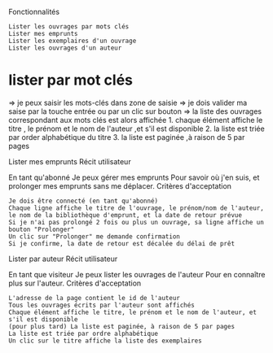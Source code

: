 Fonctionnalités

    Lister les ouvrages par mots clés
    Lister mes emprunts
    Lister les exemplaires d'un ouvrage
    Lister les ouvrages d'un auteur


# lister par mot clés
=> je peux saisir les mots-clés dans zone de saisie 
=> je dois valider ma saise par la touche entrée ou par un clic sur bouton
=> la liste des ouvrages correspondant aux mots clés est alors affichée 
    1. chaque élément affiche le titre , le prénom et le nom de l'auteur ,et s'il est disponible 
    2. la liste est triée par order alphabétique du titre 
    3. la liste est paginée ,à raison de 5 par pages 
    
Lister mes emprunts
Récit utilisateur

En tant qu'abonné
Je peux gérer mes emprunts
Pour savoir où j'en suis, et prolonger mes emprunts sans me déplacer.
Critères d'acceptation

    Je dois être connecté (en tant qu'abonné)
    Chaque ligne affiche le titre de l'ouvrage, le prénom/nom de l'auteur, le nom de la bibliothèque d'emprunt, et la date de retour prévue
    Si je n'ai pas prolongé 2 fois ou plus un ouvrage, sa ligne affiche un bouton "Prolonger"
    Un clic sur "Prolonger" me demande confirmation
    Si je confirme, la date de retour est décalée du délai de prêt


Lister par auteur
Récit utilisateur

En tant que visiteur
Je peux lister les ouvrages de l'auteur
Pour en connaître plus sur l'auteur.
Critères d'acceptation

    L'adresse de la page contient le id de l'auteur
    Tous les ouvrages écrits par l'auteur sont affichés
    Chaque élément affiche le titre, le prénom et le nom de l'auteur, et s'il est disponible
    (pour plus tard) La liste est paginée, à raison de 5 par pages
    La liste est triée par ordre alphabétique
    Un clic sur le titre affiche la liste des exemplaires
